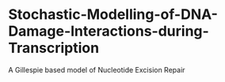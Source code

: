 # Stochastic-Modelling-of-DNA-Damage-Interactions-during-Transcription
A Gillespie based model of Nucleotide Excision Repair
